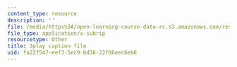```yaml
---
content_type: resource
description: ''
file: /media/https%3A/open-learning-course-data-rc.s3.amazonaws.com/res-18-009-learn-differential-equations-up-close-with-gilbert-strang-and-cleve-moler-fall-2015/fa22f547eef35ec9bd3622f06eec6eb6_0f15AVSQ770.vtt
file_type: application/x-subrip
resourcetype: Other
title: 3play caption file
uid: fa22f547-eef3-5ec9-bd36-22f06eec6eb6
---
```

